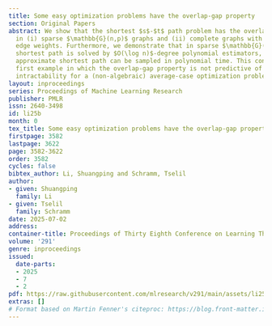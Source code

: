 ```yaml
---
title: Some easy optimization problems have the overlap-gap property
section: Original Papers
abstract: We show that the shortest $s$-$t$ path problem has the overlap-gap property
  in (i) sparse $\mathbb{G}(n,p)$ graphs and (ii) complete graphs with i.i.d. Exponential
  edge weights. Furthermore, we demonstrate that in sparse $\mathbb{G}(n,p)$ graphs,
  shortest path is solved by $O(\log n)$-degree polynomial estimators, and a uniform
  approximate shortest path can be sampled in polynomial time. This constitutes the
  first example in which the overlap-gap property is not predictive of algorithmic
  intractability for a (non-algebraic) average-case optimization problem.
layout: inproceedings
series: Proceedings of Machine Learning Research
publisher: PMLR
issn: 2640-3498
id: li25b
month: 0
tex_title: Some easy optimization problems have the overlap-gap property
firstpage: 3582
lastpage: 3622
page: 3582-3622
order: 3582
cycles: false
bibtex_author: Li, Shuangping and Schramm, Tselil
author:
- given: Shuangping
  family: Li
- given: Tselil
  family: Schramm
date: 2025-07-02
address:
container-title: Proceedings of Thirty Eighth Conference on Learning Theory
volume: '291'
genre: inproceedings
issued:
  date-parts:
  - 2025
  - 7
  - 2
pdf: https://raw.githubusercontent.com/mlresearch/v291/main/assets/li25b/li25b.pdf
extras: []
# Format based on Martin Fenner's citeproc: https://blog.front-matter.io/posts/citeproc-yaml-for-bibliographies/
---
```

